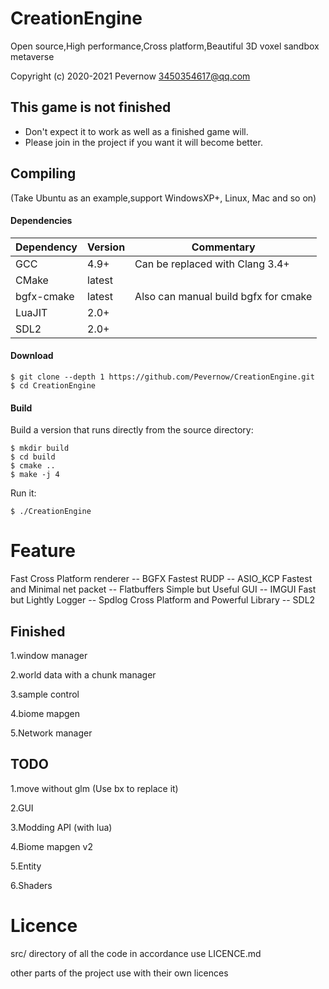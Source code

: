 # CreationEngine

Open source,High performance,Cross platform,Beautiful 3D voxel sandbox metaverse

Copyright (c) 2020-2021 Pevernow <3450354617@qq.com>

This game is not finished
--------------------------
- Don't expect it to work as well as a finished game will.
- Please join in the project if you want it will become better.

## Compiling

(Take Ubuntu as an example,support WindowsXP+, Linux, Mac and so on)

#### Dependencies

| Dependency | Version | Commentary |
|------------|---------|------------|
| GCC        | 4.9+    | Can be replaced with Clang 3.4+ |
| CMake      | latest  |            |
| bgfx-cmake | latest  | Also can manual build bgfx for cmake|
| LuaJIT     | 2.0+    |            |
| SDL2       | 2.0+    |            |

#### Download

    $ git clone --depth 1 https://github.com/Pevernow/CreationEngine.git
    $ cd CreationEngine

#### Build

Build a version that runs directly from the source directory:

    $ mkdir build
    $ cd build
    $ cmake ..
    $ make -j 4

Run it:

    $ ./CreationEngine


# Feature

Fast Cross Platform renderer -- BGFX
Fastest RUDP -- ASIO_KCP
Fastest and Minimal net packet -- Flatbuffers
Simple but Useful GUI -- IMGUI
Fast but Lightly Logger -- Spdlog
Cross Platform and Powerful Library -- SDL2


## Finished

1.window manager

2.world data with a chunk manager

3.sample control

4.biome mapgen

5.Network manager


## TODO

1.move without glm (Use bx to replace it)

2.GUI

3.Modding API (with lua)

4.Biome mapgen v2

5.Entity

6.Shaders

# Licence
src/ directory of all the code in accordance use LICENCE.md

other parts of the project use with their own licences